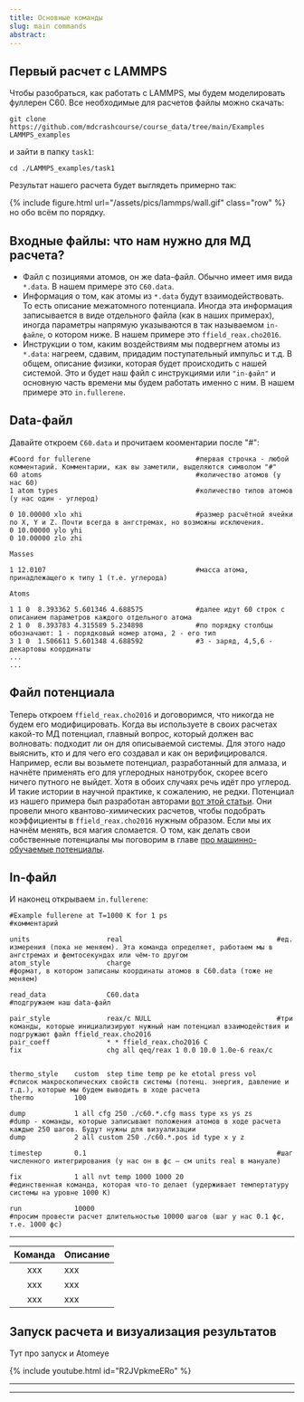 ```yaml
---
title: Основные команды 
slug: main commands
abstract:
---
```

## Первый расчет с LAMMPS

Чтобы разобраться, как работать с LAMMPS, мы будем моделировать фуллерен С60. Все необходимые для расчетов файлы можно скачать:

```liquid
git clone https://github.com/mdcrashcourse/course_data/tree/main/Examples LAMMPS_examples
```

и зайти в папку `task1`:
```liquid
cd ./LAMMPS_examples/task1
```


Результат нашего расчета будет выглядеть примерно так:

{% include figure.html
    url="/assets/pics/lammps/wall.gif"
    class="row"
%}
но обо всём по порядку.


## Входные файлы: что нам нужно для МД расчета?

- Файл с позициями атомов, он же data-файл. Обычно имеет имя вида `*.data`. В нашем примере это `C60.data`.
- Информация о том, как атомы из `*.data` будут взаимодействовать. То есть описание межатомного потенциала. Иногда эта информация записывается в виде отдельного файла (как в наших примерах), иногда параметры напрямую указываются в так называемом `in-файле`, о котором ниже. В нашем примере это `ffield_reax.cho2016`.
- Инструкции о том, каким воздействиям мы подвергнем атомы из `*.data`: нагреем, сдавим, придадим поступательный импульс и т.д. В общем, описание физики, которая будет происходить с нашей системой. Это и будет наш файл с инструкциями или `"in-файл"` и основную часть времени мы будем работать именно с ним. В нашем примере это `in.fullerene`.


## Data-файл

Давайте откроем `C60.data` и прочитаем кооментарии после "#":

```liquid
#Coord for fullerene                          #первая строчка - любой комментарий. Комментарии, как вы заметили, выделяются символом "#"
60 atoms                                      #количество атомов (у нас 60)
1 atom types                                  #количество типов атомов (у нас один - углерод)

0 10.00000 xlo xhi                            #размер расчётной ячейки по X, Y и Z. Почти всегда в ангстремах, но возможны исключения. 
0 10.00000 ylo yhi
0 10.00000 zlo zhi

Masses

1 12.0107                                     #масса атома, принадлежащего к типу 1 (т.е. углерода)

Atoms

1 1 0  8.393362 5.601346 4.688575             #далее идут 60 строк с описанием параметров каждого отдельного атома
2 1 0  8.393783 4.315589 5.234898             #по порядку столбцы обозначают: 1 - порядковый номер атома, 2 - его тип
3 1 0  1.506611 5.601348 4.688592             #3 - заряд, 4,5,6 - декартовы координаты
...
...
```

## Файл потенциала

Теперь откроем `ffield_reax.cho2016` и договоримся, что никогда не будем его модифицировать. Когда вы используете в своих расчетах какой-то МД потенциал, главный вопрос, который должен вас волновать: подходит ли он для описываемой системы. Для этого надо выяснить, кто и для чего его создавал и как он верифицировался. Например, если вы возьмете потенциал, разработанный для алмаза, и начнёте применять его для углеродных нанотрубок, скорее всего ничего путного не выйдет. Хотя в обоих случаях речь идёт про углерод. И такие истории в научной практике, к сожалению, не редки. 
Потенциал из нашего примера был разработан авторами [вот этой статьи](https://pubs.acs.org/doi/abs/10.1021/acs.jpca.6b12429). Они провели много квантово-химических расчетов, чтобы подобрать коэффициенты в `ffield_reax.cho2016` нужным образом. Если мы их начнём менять, вся магия сломается. О том, как делать свои собственные потенциалы мы поговорим в главе [про машинно-обучаемые потенциалы](https://mdcrashcourse.github.io/mtp.html).



## In-файл

И наконец открываем `in.fullerene`:

```liquid
#Example fullerene at T=1000 K for 1 ps                           #комментарий

units                   real                                      #ед. измерения (пока не меняем). Эта команда определяет, работаем мы в ангстремах и фемтосекундах или чём-то другом
atom_style              charge                                    #формат, в котором записаны координаты атомов в C60.data (тоже не меняем) 

read_data               C60.data                                  #подгружаем наш data-файл

pair_style              reax/c NULL                               #три команды, которые инициализируют нужный нам потенциал взаимодействия и подгружают файл ffield_reax.cho2016
pair_coeff              * * ffield_reax.cho2016 C
fix                     chg all qeq/reax 1 0.0 10.0 1.0e-6 reax/c


thermo_style    custom  step time temp pe ke etotal press vol     #список макроскопических свойств системы (потенц. энергия, давление и т.д.), которые мы будем выводить в ходе расчета
thermo          100

dump            1 all cfg 250 ./c60.*.cfg mass type xs ys zs      #dump - команды, которые записывают положения атомов в ходе расчета каждые 250 шагов. Будут нужны для визуализации
dump            2 all custom 250 ./c60.*.pos id type x y z

timestep        0.1                                               #шаг численного интегрирования (у нас он в фс – см units real в мануале)

fix             1 all nvt temp 1000 1000 20                       #единственная команда, которая что-то делает (удерживает темпертатуру системы на уровне 1000 К) 

run             10000                                             #просим провести расчет длительностью 10000 шагов (шаг у нас 0.1 фс, т.е. 1000 фс)

```

---

<div class="table-wrapper" markdown="block">

| Команда | Описание   | 
|:--:|:-------------------------|
| xxx  | xxx        | 
| xxx  | xxx        | 
| xxx  | xxx        | 

</div>


## Запуск расчета и визуализация результатов


Тут про запуск и Atomeye


{% include youtube.html id="R2JVpkmeERo" %}

---

---
